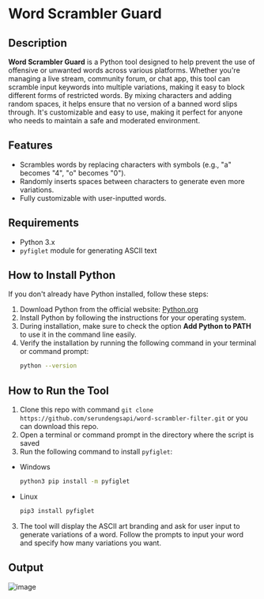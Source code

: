 # Word Scrambler Guard

## Description
**Word Scrambler Guard** is a Python tool designed to help prevent the use of offensive or unwanted words across various platforms. Whether you're managing a live stream, community forum, or chat app, this tool can scramble input keywords into multiple variations, making it easy to block different forms of restricted words. By mixing characters and adding random spaces, it helps ensure that no version of a banned word slips through. It's customizable and easy to use, making it perfect for anyone who needs to maintain a safe and moderated environment.

## Features
- Scrambles words by replacing characters with symbols (e.g., "a" becomes "4", "o" becomes "0").
- Randomly inserts spaces between characters to generate even more variations.
- Fully customizable with user-inputted words.

## Requirements
- Python 3.x
- `pyfiglet` module for generating ASCII text

## How to Install Python
If you don't already have Python installed, follow these steps:

1. Download Python from the official website: [Python.org](https://www.python.org/downloads/)
2. Install Python by following the instructions for your operating system.
3. During installation, make sure to check the option **Add Python to PATH** to use it in the command line easily.
4. Verify the installation by running the following command in your terminal or command prompt:
   ```bash
   python --version

## How to Run the Tool
1. Clone this repo with command `git clone https://github.com/serundengsapi/word-scrambler-filter.git` or you can download this repo.
2. Open a terminal or command prompt in the directory where the script is saved
3. Run the following command to install `pyfiglet`:
- Windows

   ```bash
   python3 pip install -m pyfiglet
   ```
- Linux

  ```bash
  pip3 install pyfiglet
  ```
3. The tool will display the ASCII art branding and ask for user input to generate variations of a word. Follow the prompts to input your word and specify how many variations you want.

## Output

![image](https://github.com/user-attachments/assets/6a61c97f-db02-47f2-b735-a202583cb646)
